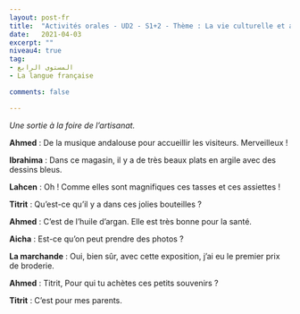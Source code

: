 ```yaml
---
layout: post-fr
title:  "Activités orales - UD2 - S1+2 - Thème : La vie culturelle et artistique - Intitulé : À la foire de l’artisanat"
date:   2021-04-03
excerpt: ""
niveau4: true
tag:
- المستوى الرابع 
- La langue française

comments: false

---
```




*Une sortie à la foire de l’artisanat.*



**Ahmed** : De la musique andalouse pour accueillir les visiteurs. Merveilleux !

**Ibrahima** : Dans ce magasin, il y a de très beaux plats en argile avec des dessins bleus.

**Lahcen** : Oh ! Comme elles sont magnifiques ces tasses et ces assiettes !

**Titrit** : Qu’est-ce qu’il y a dans ces jolies bouteilles ?

**Ahmed** : C’est de l’huile d’argan. Elle est très bonne pour la santé.

**Aicha** : Est-ce qu’on peut prendre des photos ?

**La marchande** : Oui, bien sûr, avec cette exposition, j’ai eu le premier prix de broderie.

**Ahmed** : Titrit, Pour qui tu achètes ces petits souvenirs ?

**Titrit** : C’est pour mes parents.

